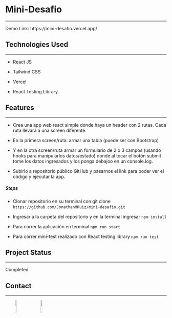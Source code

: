 <h1>Mini-Desafio</h1>
<hr><p>Demo Link: https://mini-desafio.vercel.app/</p><h2>Technologies Used</h2>
<hr>
<ul>
<li>React JS</li>
</ul><ul>
<li>Tailwind CSS</li>
</ul><ul>
<li>Vercel</li>
</ul><ul>
<li>React Testing Library</li>
</ul><h2>Features</h2>
<hr><ul>
<li>Crea una app web react simple donde haya un header con 2 rutas. Cada ruta llevará a una screen diferente.</li>
</ul><ul>
<li>En la primera screen/ruta: armar una tabla (puede ser con Bootstrap)</li>
</ul><ul>
<li>Y en la otra screen/ruta armar un formulario de 2 o 3 campos (usando hooks para manipularlos datos/estado) donde al tocar el botón submit tome los datos ingresados y los ponga debajoo en un console.log.</li>
</ul><ul>
<li>Subirlo a repositorio público GitHub y pasarnos el link para poder ver el código y ejecutar la app.</li>
</ul><h5>Steps</h5><ul>
<li>Clonar repositorio en su terminal con git clone <code>https://github.com/JonathanMRuiz/mini-desafio.git</code></li>
</ul><ul>
<li>Ingresar a la carpeta del repositorio y en la terminal ingresar <code>npm install</code></li>
</ul><ul>
<li>Para correr la aplicación en terminal <code>npm run start</code></li>
</ul><ul>
<li>Para correr mini-test realizado con React testing library <code>npm run test</code></li>
</ul><h2>Project Status</h2>
<hr><p>Completed</p><h2>Contact</h2>
<hr><p><span style="margin-right: 30px;"></span><a href="https://www.linkedin.com/in/jonathanmruiz/"><img target="_blank" src="https://cdn.jsdelivr.net/gh/devicons/devicon/icons/linkedin/linkedin-original.svg" style="width: 10%;"></a><span style="margin-right: 30px;"></span><a href="https://github.com/JonathanMRuiz"><img target="_blank" src="https://cdn.jsdelivr.net/gh/devicons/devicon/icons/github/github-original.svg" style="width: 10%;"></a></p>
